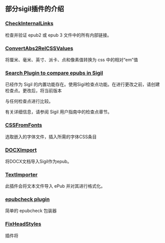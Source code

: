 ## 部分sigil插件的介绍

### [CheckInternalLinks](https://www.mobileread.com/forums/sh...d.php?t=331788)
检查并验证 epub2 或 epub 3 文件中的所有内部链接。

### [ConvertAbs2RelCSSValues](https://www.mobileread.com/forums/showthread.php?t=289473)
将厘米、毫米、英寸、派卡、点和像素值转换为 css
中的相对“em”值

### [Search Plugin to compare epubs in Sigil](https://www.mobileread.com/forums/showthread.php?t=348943)
已经作为 Sigil 的内置功能存在。使用Sigil检查点功能。在进行更改之前，请创建检查点。更改后，将当前版本

与任何检查点进行比较。

有关详细信息，请参阅 Sigil 用户指南中的检查点章节。

### [CSSFromFonts](https://www.mobileread.com/forums/showpost.php?p=3332590&postcount=17)
选取嵌入的字体文件，插入所需的字体CSS条目

### [DOCXImport](https://www.mobileread.com/forums/showthread.php?t=273966)
将DOCX文档导入Sigil作为epub。

### [TextImporter](https://www.mobileread.com/forums/showthread.php?t=285771)
此插件会将文本文件导入 ePub 并对其进行格式化。

### [epubcheck plugin](https://www.mobileread.com/forums/showthread.php?p=2950625#post2950625)
简单的 epubcheck 包装器

### [FixHeadStyles](https://www.mobileread.com/forums/showthread.php?t=344383)
插件将 <style> 标签中的样式信息复制到样式表文件并用样式表链接替换它们。

### [FootnoteLinker](https://www.mobileread.com/forums/showthread.php?t=288193)
自动生成指向尾注的链接和指向脚注锚点的反向链接。

### [FootnoteManipulator](https://www.mobileread.com/forums/showthread.php?t=324637)
用于操作 epub 2.0 出版物中的脚注的插件。

### [RegexFunctionReplace](https://www.mobileread.com/forums/showthread.php?t=346049)
正则表达式匹配并用函数替换它。

### [Epub3 E-Reader Plugins for Sigil](https://www.mobileread.com/forums/showthread.php?t=339678)
Epub3 电子阅读器插件 for Sigil
为了帮助用户更好地了解他们的 epub 在某些基于浏览器的 epub2/epub3 电子阅读器中的外观，同时仍在 Sigil 中，我们为 Sigil 1.6.0 或更高版本创建了 3 个新的阅读器插件：

https://github.com/Sigil-Ebook/ReadiumReader/
- 基于Readium的云电子阅读器

https://github.com/Sigil-Ebook/BibiReader/
- 基于 Bibi 浏览器电子阅读器

https://github.com/Sigil-Ebook/EpubJSReader/
- 基于FuturePress的epubJS电子阅读器

有关插件本身的直接链接，请参阅插件索引
https://www.mobileread.com/forums/sh...d.php?t=247431

### [kindlegen plugin for Sigil](https://www.mobileread.com/forums/showthread.php?t=248629&highlight=KindleImport)
这个插件是一个非常简单的 kindlegen 包装器，用于使用 kindlegen 将 epub 转换为 mobi 文件。

### [KindleImport](https://www.mobileread.com/forums/showthread.php?t=247087&highlight=KindleImport)
可以无损导入解密的 mobi 和 azw 格式为 epub

### [PrincePDF](https://www.mobileread.com/forums/showthread.php?t=274972&highlight=PrincePDF)
导出为 pdf 格式。

### [Grammar check](https://www.mobileread.com/forums/showthread.php?t=276005&highlight=Grammar+check)
这是一个验证插件，将标志段落中的语法错误。可以检查多种语言的语法，包括中文。

### [[Plugin] FolderIn and FolderOut - Folder input and output plugins for Sigil](https://www.mobileread.com/forums/showthread.php?t=293649)

这些插件的目的是为 Sigil 提供以下功能：

文件夹输出 - 将文件从 epub 复制到文件夹，无需任何压缩

文件夹输入 - 从文件夹加载 epub 文件

这些插件旨在允许电子书开发人员更轻松地连接到 git 或其他一些版本控制系统。

## Introduction to some of the sigil plugins

### [CheckInternalLinks](https://www.mobileread.com/forums/sh...d.php?t=331788)
Checks and validates all internal links in epub2 or epub 3 files.

### [ConvertAbs2RelCSSValues](https://www.mobileread.com/forums/showthread.php?t=289473)
Converts cm, mm, inch, pica, point and pixel values to relative 'em' values in the css

### [Search Plugin to compare epubs in Sigil](https://www.mobileread.com/forums/showthread.php?t=348943)
Already exists as a built in feature of Sigil. Use Sigil Checkpoint features. Before making changes, 

make a CheckPoint. After changes, compare current version to any Checkpoint.

See the Checkpoint chapter in the Sigil User Guide for details.

### [CSSFromFonts](https://www.mobileread.com/forums/showpost.php?p=3332590&postcount=17)
Inserts the required CSS entries from Embedded Font Files

### [DOCXImport](https://www.mobileread.com/forums/showthread.php?t=273966)
Import DOCX document into Sigil as epubs.

### [TextImporter](https://www.mobileread.com/forums/showthread.php?t=285771)
Import a text file into an ePub and format it

### [epubcheck plugin](https://www.mobileread.com/forums/showthread.php?p=2950625#post2950625)
Simple epubcheck wrapper

### [FixHeadStyles](https://www.mobileread.com/forums/showthread.php?t=344383)
plugin to copy the style information in <style> tags to stylesheet files and replace them with stylesheet links.

### [FootnoteLinker](https://www.mobileread.com/forums/showthread.php?t=288193)
Automatically generate links to endnotes and backlinks to footnote anchors.

### [FootnoteManipulator](https://www.mobileread.com/forums/showthread.php?t=324637)
Plugin for manipulating footnotes in epub 2.0 publications.

### [RegexFunctionReplace](https://www.mobileread.com/forums/showthread.php?t=346049)
Regex match and replace it with a function.

### [Epub3 E-Reader Plugins for Sigil](https://www.mobileread.com/forums/showthread.php?t=339678)
To help user's get a better feel for how their epubs will look in some browser-based epub2/epub3 e-readers while still inside Sigil, we have created 3 new Reader plugins for Sigil 1.6.0 or later:

https://github.com/Sigil-Ebook/ReadiumReader/
- based on Readium's cloud e-reader

https://github.com/Sigil-Ebook/BibiReader/
- based on Bibi browser e-reader

https://github.com/Sigil-Ebook/EpubJSReader/
- based on FuturePress's epubJS e-reader

For direct links to the plugin's themselves, see the Plugin Index
https://www.mobileread.com/forums/sh...d.php?t=247431

### [kindlegen plugin for Sigil](https://www.mobileread.com/forums/showthread.php?t=248629&highlight=KindleImport)
 
This plugin is a very simple kindlegen wrapper for converting epubs to mobi files with kindlegen.

### [KindleImport](https://www.mobileread.com/forums/showthread.php?t=247087&highlight=KindleImport)

Import Amazon Kindlebooks into Sigil

### [PrincePDF](https://www.mobileread.com/forums/showthread.php?t=274972&highlight=PrincePDF)

This plugin is a very simple prince PDF output wrapper, which allows you to export the currently loaded epub as a .pdf file.

### [Grammar check](https://www.mobileread.com/forums/showthread.php?t=276005&highlight=Grammar+check)

It's a validation plugin that'll flag paragraphs with grammar errors. It can check the grammar of many languages, including Chinese.

 mobileread上有一组搭配使用的插件可以实现epub导出为文件夹和文件夹导入为epub
导出为文件夹后检查目录删除报错文件再重新导入为epub效率应该比重构要高，建议试一试
https://www.mobileread.com/forums/showthread.php?t=293649

### [[Plugin] FolderIn and FolderOut - Folder input and output plugins for Sigil](https://www.mobileread.com/forums/showthread.php?t=293649)

The purpose of these plugins is to provide the ability for Sigil to:

FolderOut - copy files from an epub to a folder without any zipping

FolderIn - load epub files from a folder

These plugins were designed to allow ebook developers to more easily interface to git or some other 

version control system.
